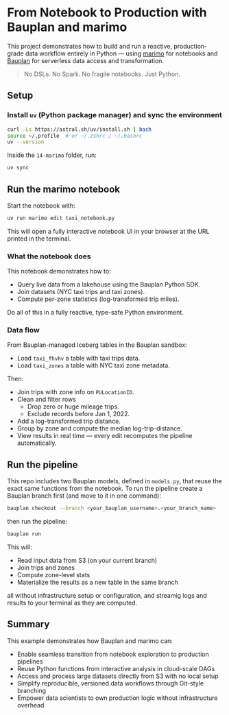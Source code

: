 # From Notebook to Production with Bauplan and marimo

This project demonstrates how to build and run a reactive, production-grade data workflow entirely in Python — using [marimo](https://marimo.io) for notebooks and [Bauplan](https://bauplanlabs.com) for serverless data access and transformation.

> No DSLs. No Spark. No fragile notebooks. Just Python.

## Setup

### Install `uv` (Python package manager) and sync the environment

```bash
curl -Ls https://astral.sh/uv/install.sh | bash
source ~/.profile  # or ~/.zshrc / ~/.bashrc
uv --version
```

Inside the `14-marimo` folder, run:

```bash
uv sync
```

## Run the marimo notebook

Start the notebook with:

```bash 
uv run marimo edit taxi_notebook.py
```

This will open a fully interactive notebook UI in your browser at the URL printed in the terminal.

### What the notebook does

This notebook demonstrates how to:

- Query live data from a lakehouse using the Bauplan Python SDK.
- Join datasets (NYC taxi trips and taxi zones).
- Compute per-zone statistics (log-transformed trip miles).

Do all of this in a fully reactive, type-safe Python environment.

### Data flow 

From Bauplan-managed Iceberg tables in the Bauplan sandbox:

- Load `taxi_fhvhv` a table with taxi trips data.
- Load `taxi_zones` a table with NYC taxi zone metadata.

Then:

- Join trips with zone info on `PULocationID`. 
- Clean and filter rows
  - Drop zero or huge mileage trips. 
  - Exclude records before Jan 1, 2022. 
- Add a log-transformed trip distance. 
- Group by zone and compute the median log-trip-distance.
- View results in real time — every edit recomputes the pipeline automatically. 

## Run the pipeline

This repo includes two Bauplan models, defined in `models.py`, that reuse the exact same functions from the notebook. To run the pipeline create a Bauplan branch first (and move to it in one command): 

```bash
bauplan checkout --branch <your_bauplan_username>.<your_branch_name>
```

then run the pipeline:

```bash
bauplan run
```

This will:

- Read input data from S3 (on your current branch)
- Join trips and zones
- Compute zone-level stats
- Materialize the results as a new table in the same branch

all without infrastructure setup or configuration, and streamig logs and results to your terminal as they are computed.

## Summary

This example demonstrates how Bauplan and marimo can:

- Enable seamless transition from notebook exploration to production pipelines
- Reuse Python functions from interactive analysis in cloud-scale DAGs
- Access and process large datasets directly from S3 with no local setup
- Simplify reproducible, versioned data workflows through Git-style branching
- Empower data scientists to own production logic without infrastructure overhead
